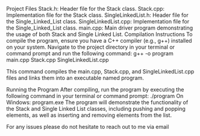 Project Files
Stack.h: Header file for the Stack class.
Stack.cpp: Implementation file for the Stack class.
SingleLinkedList.h: Header file for the Single_Linked_List class.
SingleLinkedList.cpp: Implementation file for the Single_Linked_List class.
main.cpp: Main driver program demonstrating the usage of both Stack and Single Linked List.
Compilation Instructions
To compile the program, ensure you have a C++ compiler (e.g., g++) installed on your system. Navigate to the project directory in your terminal or command prompt and run the following command:
g++ -o program main.cpp Stack.cpp SingleLinkedList.cpp

This command compiles the main.cpp, Stack.cpp, and SingleLinkedList.cpp files and links them into an executable named program.

Running the Program
After compiling, run the program by executing the following command in your terminal or command prompt:
./program
On Windows:
program.exe
The program will demonstrate the functionality of the Stack and Single Linked List classes, including pushing and popping elements, as well as inserting and removing elements from the list.

For any issues please do not hesitate to reach out to me via email
